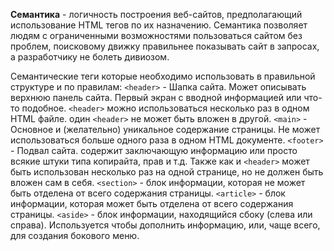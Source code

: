 __Семантика__ - логичность построения веб-сайтов, предполагающий использование HTML тегов по их назначению. Семантика позволяет людям с ограниченными возможностями пользоваться сайтом без проблем, поисковому движку правильнее показывать сайт в запросах, а разработчику не болеть дивиозом.

Семантические теги которые необходимо использовать в правильной структуре и по правилам:
`<header>` - Шапка сайта. Может описывать верхнюю панель сайта. Первый экран с вводной информацией или что-то подобное. `<header>` можно использоваться несколько раз в одном HTML файле. один `<header>` не может быть вложен в другой.
`<main>` - Основное и (желательно) уникальное содержание страницы. Не может использоваться больше одного раза в одном HTML документе.
`<footer>` - Подвал сайта. содержит заключающую информацию или просто всякие штуки типа копирайта, прав и т.д. Также как и `<header>` может быть использован несколько раз на одной странице, но не должен быть вложен сам в себя.
`<section>` - блок информации, которая не может быть отделена от всего содержания страницы.
`<article>` - блок информации, которая может быть отделена от всего содержания страницы.
`<aside>` - блок информации, находящийся сбоку (слева или справа). Используется чтобы дополнить информацию, или, чаще всего, для создания бокового меню.
